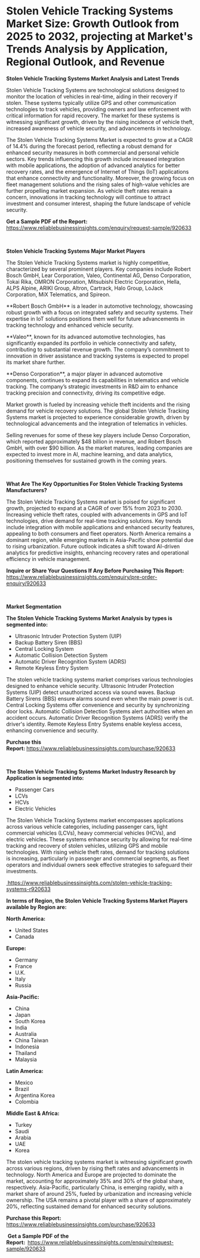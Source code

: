 <p><h1>Stolen Vehicle Tracking Systems Market Size: Growth Outlook from 2025 to 2032, projecting at Market's Trends Analysis by Application, Regional Outlook, and Revenue</h1></p><p><strong>Stolen Vehicle Tracking Systems Market Analysis and Latest Trends</strong></p>
<p><p>Stolen Vehicle Tracking Systems are technological solutions designed to monitor the location of vehicles in real-time, aiding in their recovery if stolen. These systems typically utilize GPS and other communication technologies to track vehicles, providing owners and law enforcement with critical information for rapid recovery. The market for these systems is witnessing significant growth, driven by the rising incidence of vehicle theft, increased awareness of vehicle security, and advancements in technology.</p><p>The Stolen Vehicle Tracking Systems Market is expected to grow at a CAGR of 14.4% during the forecast period, reflecting a robust demand for enhanced security measures in both commercial and personal vehicle sectors. Key trends influencing this growth include increased integration with mobile applications, the adoption of advanced analytics for better recovery rates, and the emergence of Internet of Things (IoT) applications that enhance connectivity and functionality. Moreover, the growing focus on fleet management solutions and the rising sales of high-value vehicles are further propelling market expansion. As vehicle theft rates remain a concern, innovations in tracking technology will continue to attract investment and consumer interest, shaping the future landscape of vehicle security.</p></p>
<p><strong>Get a Sample PDF of the Report:&nbsp;</strong> <a href="https://www.reliablebusinessinsights.com/enquiry/request-sample/920633?utm_campaign=57&utm_medium=2&utm_source=Github&utm_content=ia&utm_term=17042025&utm_id=stolen-vehicle-tracking-systems">https://www.reliablebusinessinsights.com/enquiry/request-sample/920633</a></p>
<p>&nbsp;</p>
<p><strong>Stolen Vehicle Tracking Systems Major Market Players</strong></p>
<p><p>The Stolen Vehicle Tracking Systems market is highly competitive, characterized by several prominent players. Key companies include Robert Bosch GmbH, Lear Corporation, Valeo, Continental AG, Denso Corporation, Tokai Rika, OMRON Corporation, Mitsubishi Electric Corporation, Hella, ALPS Alpine, ARIKI Group, Altron, Cartrack, Halo Group, LoJack Corporation, MiX Telematics, and Spireon. </p><p>**Robert Bosch GmbH** is a leader in automotive technology, showcasing robust growth with a focus on integrated safety and security systems. Their expertise in IoT solutions positions them well for future advancements in tracking technology and enhanced vehicle security.</p><p>**Valeo**, known for its advanced automotive technologies, has significantly expanded its portfolio in vehicle connectivity and safety, contributing to substantial revenue growth. The company’s commitment to innovation in driver assistance and tracking systems is expected to propel its market share further.</p><p>**Denso Corporation**, a major player in advanced automotive components, continues to expand its capabilities in telematics and vehicle tracking. The company’s strategic investments in R&D aim to enhance tracking precision and connectivity, driving its competitive edge.</p><p>Market growth is fueled by increasing vehicle theft incidents and the rising demand for vehicle recovery solutions. The global Stolen Vehicle Tracking Systems market is projected to experience considerable growth, driven by technological advancements and the integration of telematics in vehicles. </p><p>Selling revenues for some of these key players include Denso Corporation, which reported approximately $48 billion in revenue, and Robert Bosch GmbH, with over $90 billion. As the market matures, leading companies are expected to invest more in AI, machine learning, and data analytics, positioning themselves for sustained growth in the coming years.</p></p>
<p>&nbsp;</p>
<p><strong>What Are The Key Opportunities For Stolen Vehicle Tracking Systems Manufacturers?</strong></p>
<p><p>The Stolen Vehicle Tracking Systems market is poised for significant growth, projected to expand at a CAGR of over 15% from 2023 to 2030. Increasing vehicle theft rates, coupled with advancements in GPS and IoT technologies, drive demand for real-time tracking solutions. Key trends include integration with mobile applications and enhanced security features, appealing to both consumers and fleet operators. North America remains a dominant region, while emerging markets in Asia-Pacific show potential due to rising urbanization. Future outlook indicates a shift toward AI-driven analytics for predictive insights, enhancing recovery rates and operational efficiency in vehicle management.</p></p>
<p><strong>Inquire or Share Your Questions If Any Before Purchasing This Report:</strong> <a href="https://www.reliablebusinessinsights.com/enquiry/pre-order-enquiry/920633?utm_campaign=57&utm_medium=2&utm_source=Github&utm_content=ia&utm_term=17042025&utm_id=stolen-vehicle-tracking-systems">https://www.reliablebusinessinsights.com/enquiry/pre-order-enquiry/920633</a></p>
<p>&nbsp;</p>
<p><strong>Market Segmentation</strong></p>
<p><strong>The Stolen Vehicle Tracking Systems Market Analysis by types is segmented into:</strong></p>
<p><ul><li>Ultrasonic Intruder Protection System (UIP)</li><li>Backup Battery Siren (BBS)</li><li>Central Locking System</li><li>Automatic Collision Detection System</li><li>Automatic Driver Recognition System (ADRS)</li><li>Remote Keyless Entry System</li></ul></p>
<p><p>The stolen vehicle tracking systems market comprises various technologies designed to enhance vehicle security. Ultrasonic Intruder Protection Systems (UIP) detect unauthorized access via sound waves. Backup Battery Sirens (BBS) ensure alarms sound even when the main power is cut. Central Locking Systems offer convenience and security by synchronizing door locks. Automatic Collision Detection Systems alert authorities when an accident occurs. Automatic Driver Recognition Systems (ADRS) verify the driver's identity. Remote Keyless Entry Systems enable keyless access, enhancing convenience and security.</p></p>
<p><strong>Purchase this Report:&nbsp;</strong><a href="https://www.reliablebusinessinsights.com/purchase/920633?utm_campaign=57&utm_medium=2&utm_source=Github&utm_content=ia&utm_term=17042025&utm_id=stolen-vehicle-tracking-systems">https://www.reliablebusinessinsights.com/purchase/920633</a></p>
<p>&nbsp;</p>
<p><strong>The Stolen Vehicle Tracking Systems Market Industry Research by Application is segmented into:</strong></p>
<p><ul><li>Passenger Cars</li><li>LCVs</li><li>HCVs</li><li>Electric Vehicles</li></ul></p>
<p><p>The Stolen Vehicle Tracking Systems market encompasses applications across various vehicle categories, including passenger cars, light commercial vehicles (LCVs), heavy commercial vehicles (HCVs), and electric vehicles. These systems enhance security by allowing for real-time tracking and recovery of stolen vehicles, utilizing GPS and mobile technologies. With rising vehicle theft rates, demand for tracking solutions is increasing, particularly in passenger and commercial segments, as fleet operators and individual owners seek effective strategies to safeguard their investments.</p></p>
<p><a href="https://www.reliablebusinessinsights.com/stolen-vehicle-tracking-systems-r920633?utm_campaign=57&utm_medium=2&utm_source=Github&utm_content=ia&utm_term=17042025&utm_id=stolen-vehicle-tracking-systems">&nbsp;https://www.reliablebusinessinsights.com/stolen-vehicle-tracking-systems-r920633</a></p>
<p><strong>In terms of Region, the Stolen Vehicle Tracking Systems Market Players available by Region are:</strong></p>
<p>
    <p> <strong> North America: </strong>
        <ul>
            <li>United States</li>
            <li>Canada</li>
        </ul>
        </p> 
    <p> <strong> Europe: </strong>
        <ul>
            <li>Germany</li>
            <li>France</li>
            <li>U.K.</li>
            <li>Italy</li>
            <li>Russia</li>
        </ul>
        </p> 
    <p> <strong> Asia-Pacific: </strong>
        <ul>
            <li>China</li>
            <li>Japan</li>
            <li>South Korea</li>
            <li>India</li>
            <li>Australia</li>
            <li>China Taiwan</li>
            <li>Indonesia</li>
            <li>Thailand</li>
            <li>Malaysia</li>
        </ul>
        </p> 
    <p> <strong> Latin America: </strong>
        <ul>
            <li>Mexico</li>
            <li>Brazil</li>
            <li>Argentina Korea</li>
            <li>Colombia</li>
        </ul>
        </p> 
    <p> <strong> Middle East & Africa: </strong>
        <ul>
            <li>Turkey</li>
            <li>Saudi</li>
            <li>Arabia</li>
            <li>UAE</li>
            <li>Korea</li>
        </ul>
    </p>
    </p>
<p><p>The stolen vehicle tracking systems market is witnessing significant growth across various regions, driven by rising theft rates and advancements in technology. North America and Europe are projected to dominate the market, accounting for approximately 35% and 30% of the global share, respectively. Asia-Pacific, particularly China, is emerging rapidly, with a market share of around 25%, fueled by urbanization and increasing vehicle ownership. The USA remains a pivotal player with a share of approximately 20%, reflecting sustained demand for enhanced security solutions.</p></p>
<p><strong>Purchase this Report: </strong><a href="https://www.reliablebusinessinsights.com/purchase/920633?utm_campaign=57&utm_medium=2&utm_source=Github&utm_content=ia&utm_term=17042025&utm_id=stolen-vehicle-tracking-systems">https://www.reliablebusinessinsights.com/purchase/920633</a></p>
<p>&nbsp;<strong>Get a Sample PDF of the Report:&nbsp;&nbsp;</strong><a href="https://www.reliablebusinessinsights.com/enquiry/request-sample/920633?utm_campaign=57&utm_medium=2&utm_source=Github&utm_content=ia&utm_term=17042025&utm_id=stolen-vehicle-tracking-systems">https://www.reliablebusinessinsights.com/enquiry/request-sample/920633</a></p>
<p><strong></strong></p>
<p><p></p><p></p><p></p></p>